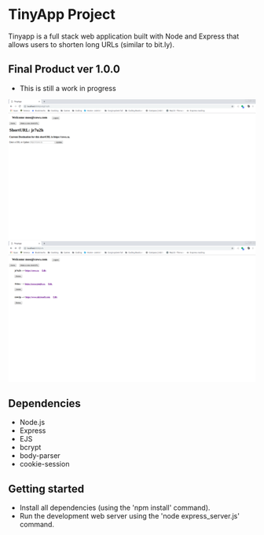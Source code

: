 # TinyApp Project

Tinyapp is a full stack web application built with Node and Express that allows users to shorten long URLs (similar to bit.ly).

## Final Product ver 1.0.0
- This is still a work in progress

!["Screenshot of URLs edit page"](https://github.com/AaLai/TinyApp-Project/blob/master/docs/Edit-URL.png?raw=true)
!["Screenshot of URLs home page"](https://github.com/AaLai/TinyApp-Project/blob/master/docs/Homepage.png?raw=true)

## Dependencies

- Node.js
- Express
- EJS
- bcrypt
- body-parser
- cookie-session

## Getting started

- Install all dependencies (using the 'npm install' command).
- Run the development web server using the 'node express_server.js' command.